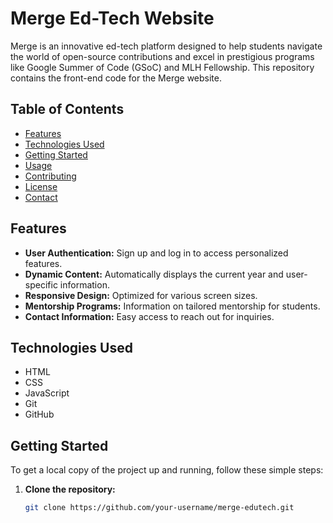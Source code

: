 # Merge Ed-Tech Website

Merge is an innovative ed-tech platform designed to help students navigate the world of open-source contributions and excel in prestigious programs like Google Summer of Code (GSoC) and MLH Fellowship. This repository contains the front-end code for the Merge website.

## Table of Contents

- [Features](#features)
- [Technologies Used](#technologies-used)
- [Getting Started](#getting-started)
- [Usage](#usage)
- [Contributing](#contributing)
- [License](#license)
- [Contact](#contact)

## Features

- **User Authentication:** Sign up and log in to access personalized features.
- **Dynamic Content:** Automatically displays the current year and user-specific information.
- **Responsive Design:** Optimized for various screen sizes.
- **Mentorship Programs:** Information on tailored mentorship for students.
- **Contact Information:** Easy access to reach out for inquiries.

## Technologies Used

- HTML
- CSS
- JavaScript
- Git
- GitHub

## Getting Started

To get a local copy of the project up and running, follow these simple steps:

1. **Clone the repository:**
   ```bash
   git clone https://github.com/your-username/merge-edutech.git
